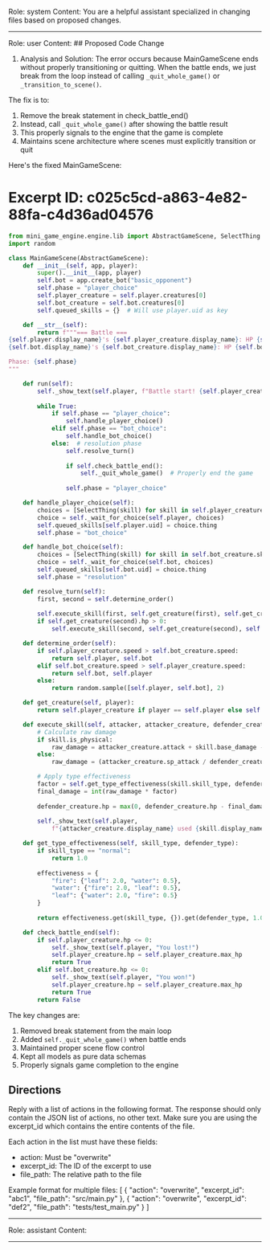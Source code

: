 Role: system
Content: You are a helpful assistant specialized in changing files based on proposed changes.
__________________
Role: user
Content: ## Proposed Code Change
1. Analysis and Solution:
The error occurs because MainGameScene ends without properly transitioning or quitting. When the battle ends, we just break from the loop instead of calling `_quit_whole_game()` or `_transition_to_scene()`.

The fix is to:
1. Remove the break statement in check_battle_end()
2. Instead, call `_quit_whole_game()` after showing the battle result
3. This properly signals to the engine that the game is complete
4. Maintains scene architecture where scenes must explicitly transition or quit

Here's the fixed MainGameScene:

# Excerpt ID: c025c5cd-a863-4e82-88fa-c4d36ad04576
```python main_game/scenes/main_game_scene.py
from mini_game_engine.engine.lib import AbstractGameScene, SelectThing
import random

class MainGameScene(AbstractGameScene):
    def __init__(self, app, player):
        super().__init__(app, player)
        self.bot = app.create_bot("basic_opponent")
        self.phase = "player_choice"
        self.player_creature = self.player.creatures[0]
        self.bot_creature = self.bot.creatures[0]
        self.queued_skills = {}  # Will use player.uid as key

    def __str__(self):
        return f"""=== Battle ===
{self.player.display_name}'s {self.player_creature.display_name}: HP {self.player_creature.hp}/{self.player_creature.max_hp}
{self.bot.display_name}'s {self.bot_creature.display_name}: HP {self.bot_creature.hp}/{self.bot_creature.max_hp}

Phase: {self.phase}
"""

    def run(self):
        self._show_text(self.player, f"Battle start! {self.player_creature.display_name} vs {self.bot_creature.display_name}")
        
        while True:
            if self.phase == "player_choice":
                self.handle_player_choice()
            elif self.phase == "bot_choice":
                self.handle_bot_choice()
            else:  # resolution phase
                self.resolve_turn()
                
                if self.check_battle_end():
                    self._quit_whole_game()  # Properly end the game
                    
                self.phase = "player_choice"

    def handle_player_choice(self):
        choices = [SelectThing(skill) for skill in self.player_creature.skills]
        choice = self._wait_for_choice(self.player, choices)
        self.queued_skills[self.player.uid] = choice.thing
        self.phase = "bot_choice"

    def handle_bot_choice(self):
        choices = [SelectThing(skill) for skill in self.bot_creature.skills]
        choice = self._wait_for_choice(self.bot, choices)
        self.queued_skills[self.bot.uid] = choice.thing
        self.phase = "resolution"

    def resolve_turn(self):
        first, second = self.determine_order()
        
        self.execute_skill(first, self.get_creature(first), self.get_creature(second), self.queued_skills[first.uid])
        if self.get_creature(second).hp > 0:
            self.execute_skill(second, self.get_creature(second), self.get_creature(first), self.queued_skills[second.uid])

    def determine_order(self):
        if self.player_creature.speed > self.bot_creature.speed:
            return self.player, self.bot
        elif self.bot_creature.speed > self.player_creature.speed:
            return self.bot, self.player
        else:
            return random.sample([self.player, self.bot], 2)

    def get_creature(self, player):
        return self.player_creature if player == self.player else self.bot_creature

    def execute_skill(self, attacker, attacker_creature, defender_creature, skill):
        # Calculate raw damage
        if skill.is_physical:
            raw_damage = attacker_creature.attack + skill.base_damage - defender_creature.defense
        else:
            raw_damage = (attacker_creature.sp_attack / defender_creature.sp_defense) * skill.base_damage

        # Apply type effectiveness
        factor = self.get_type_effectiveness(skill.skill_type, defender_creature.creature_type)
        final_damage = int(raw_damage * factor)
        
        defender_creature.hp = max(0, defender_creature.hp - final_damage)
        
        self._show_text(self.player, 
            f"{attacker_creature.display_name} used {skill.display_name}! Dealt {final_damage} damage!")

    def get_type_effectiveness(self, skill_type, defender_type):
        if skill_type == "normal":
            return 1.0
            
        effectiveness = {
            "fire": {"leaf": 2.0, "water": 0.5},
            "water": {"fire": 2.0, "leaf": 0.5},
            "leaf": {"water": 2.0, "fire": 0.5}
        }
        
        return effectiveness.get(skill_type, {}).get(defender_type, 1.0)

    def check_battle_end(self):
        if self.player_creature.hp <= 0:
            self._show_text(self.player, "You lost!")
            self.player_creature.hp = self.player_creature.max_hp
            return True
        elif self.bot_creature.hp <= 0:
            self._show_text(self.player, "You won!")
            self.player_creature.hp = self.player_creature.max_hp
            return True
        return False
```

The key changes are:
1. Removed break statement from the main loop
2. Added `self._quit_whole_game()` when battle ends
3. Maintained proper scene flow control
4. Kept all models as pure data schemas
5. Properly signals game completion to the engine

## Directions
Reply with a list of actions in the following format. The response should only contain the JSON list of actions, no other text.
Make sure you are using the excerpt_id which contains the entire contents of the file.

Each action in the list must have these fields:
- action: Must be "overwrite"
- excerpt_id: The ID of the excerpt to use
- file_path: The relative path to the file

Example format for multiple files:
[
    {
        "action": "overwrite",
        "excerpt_id": "abc1",
        "file_path": "src/main.py"
    },
    {
        "action": "overwrite",
        "excerpt_id": "def2",
        "file_path": "tests/test_main.py"
    }
]
__________________
Role: assistant
Content: 
__________________
